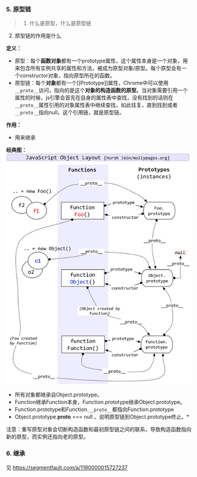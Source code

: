 ### 5. 原型链
> 1. 什么是原型，什么是原型链
2. 原型链的作用是什么

**定义：**
* 原型：每个**函数对象**都有一个prototype属性，这个属性本身是一个对象，用来包含所有实例共享的属性和方法，被成为原型对象/原型。每个原型会有一个constructor对象，指向原型所在的函数。
* 原型链：每个**对象**都有一个[[Prototype]]属性，Chrome中可以使用`__proto__`访问，指向的是这个**对象的构造函数的原型**。当对象需要引用一个属性的时候，js引擎会首先在自身的属性表中查找，没有找到的话则在`__proto__`属性引用的对象属性表中继续查找，如此往复，直到找到或者`__proto__`指向null。这个引用链，就是原型链。

**作用：**
* 用来继承

**经典图：**
![](/assets/原型链.jpeg)
* 所有对象都继承自Object.prototype。
* Function继承Function本身，Function.prototype继承Object.prototype。
* Function.prototype和Function.`__proto__`都指向Function.prototype
* Object.prototype.__proto__ === null ，说明原型链到Object.prototype终止。* 

注意：重写原型对象会切断构造函数和最初原型链之间的联系，导致构造函数指向新的原型，而实例还指向老的原型。

### 6. 继承
见 https://segmentfault.com/a/1190000015727237